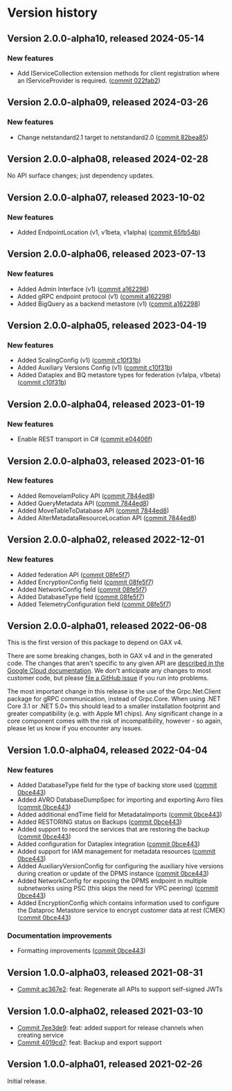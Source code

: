 # Version history

## Version 2.0.0-alpha10, released 2024-05-14

### New features

- Add IServiceCollection extension methods for client registration where an IServiceProvider is required. ([commit 022fab2](https://github.com/googleapis/google-cloud-dotnet/commit/022fab203f28fb9c608972af7f8b83f571ae5694))

## Version 2.0.0-alpha09, released 2024-03-26

### New features

- Change netstandard2.1 target to netstandard2.0 ([commit 82bea85](https://github.com/googleapis/google-cloud-dotnet/commit/82bea850661975b9750ac30753528cc9d2e05240))

## Version 2.0.0-alpha08, released 2024-02-28

No API surface changes; just dependency updates.

## Version 2.0.0-alpha07, released 2023-10-02

### New features

- Added EndpointLocation (v1, v1beta, v1alpha) ([commit 65fb54b](https://github.com/googleapis/google-cloud-dotnet/commit/65fb54b33ba9641ad02457b035df5a397f4dbaee))

## Version 2.0.0-alpha06, released 2023-07-13

### New features

- Added Admin Interface (v1) ([commit a162298](https://github.com/googleapis/google-cloud-dotnet/commit/a162298c75f8de10922c8f881c1783479b32a2cb))
- Added gRPC endpoint protocol (v1) ([commit a162298](https://github.com/googleapis/google-cloud-dotnet/commit/a162298c75f8de10922c8f881c1783479b32a2cb))
- Added BigQuery as a backend metastore (v1) ([commit a162298](https://github.com/googleapis/google-cloud-dotnet/commit/a162298c75f8de10922c8f881c1783479b32a2cb))

## Version 2.0.0-alpha05, released 2023-04-19

### New features

- Added ScalingConfig (v1) ([commit c10f31b](https://github.com/googleapis/google-cloud-dotnet/commit/c10f31b98522c71db743117dab653063f7396132))
- Added Auxiliary Versions Config (v1) ([commit c10f31b](https://github.com/googleapis/google-cloud-dotnet/commit/c10f31b98522c71db743117dab653063f7396132))
- Added Dataplex and BQ metastore types for federation (v1alpa, v1beta) ([commit c10f31b](https://github.com/googleapis/google-cloud-dotnet/commit/c10f31b98522c71db743117dab653063f7396132))

## Version 2.0.0-alpha04, released 2023-01-19

### New features

- Enable REST transport in C# ([commit e04406f](https://github.com/googleapis/google-cloud-dotnet/commit/e04406fbc8700134ab6955e5244a5f2924a16a0a))

## Version 2.0.0-alpha03, released 2023-01-16

### New features

- Added RemoveIamPolicy API ([commit 7844ed8](https://github.com/googleapis/google-cloud-dotnet/commit/7844ed8ed245c704f85d9de72423e8eb6d761a1f))
- Added QueryMetadata API ([commit 7844ed8](https://github.com/googleapis/google-cloud-dotnet/commit/7844ed8ed245c704f85d9de72423e8eb6d761a1f))
- Added MoveTableToDatabase API ([commit 7844ed8](https://github.com/googleapis/google-cloud-dotnet/commit/7844ed8ed245c704f85d9de72423e8eb6d761a1f))
- Added AlterMetadataResourceLocation API ([commit 7844ed8](https://github.com/googleapis/google-cloud-dotnet/commit/7844ed8ed245c704f85d9de72423e8eb6d761a1f))

## Version 2.0.0-alpha02, released 2022-12-01

### New features

- Added federation API ([commit 08fe5f7](https://github.com/googleapis/google-cloud-dotnet/commit/08fe5f76045f0a237bc23f1f0d54639e7fd150c3))
- Added EncryptionConfig field ([commit 08fe5f7](https://github.com/googleapis/google-cloud-dotnet/commit/08fe5f76045f0a237bc23f1f0d54639e7fd150c3))
- Added NetworkConfig field ([commit 08fe5f7](https://github.com/googleapis/google-cloud-dotnet/commit/08fe5f76045f0a237bc23f1f0d54639e7fd150c3))
- Added DatabaseType field ([commit 08fe5f7](https://github.com/googleapis/google-cloud-dotnet/commit/08fe5f76045f0a237bc23f1f0d54639e7fd150c3))
- Added TelemetryConfiguration field ([commit 08fe5f7](https://github.com/googleapis/google-cloud-dotnet/commit/08fe5f76045f0a237bc23f1f0d54639e7fd150c3))

## Version 2.0.0-alpha01, released 2022-06-08

This is the first version of this package to depend on GAX v4.

There are some breaking changes, both in GAX v4 and in the generated
code. The changes that aren't specific to any given API are [described in the Google Cloud
documentation](https://cloud.google.com/dotnet/docs/reference/help/breaking-gax4).
We don't anticipate any changes to most customer code, but please [file a
GitHub issue](https://github.com/googleapis/google-cloud-dotnet/issues/new/choose)
if you run into problems.

The most important change in this release is the use of the Grpc.Net.Client package
for gRPC communication, instead of Grpc.Core. When using .NET Core 3.1 or .NET 5.0+
this should lead to a smaller installation footprint and greater compatibility (e.g.
with Apple M1 chips). Any significant change in a core component comes with the risk
of incompatibility, however - so again, please let us know if you encounter any
issues.


## Version 1.0.0-alpha04, released 2022-04-04

### New features

- Added DatabaseType field for the type of backing store used ([commit 0bce443](https://github.com/googleapis/google-cloud-dotnet/commit/0bce44378e0541f44128c9e862cdcaf32d859c8d))
- Added AVRO DatabaseDumpSpec for importing and exporting Avro files ([commit 0bce443](https://github.com/googleapis/google-cloud-dotnet/commit/0bce44378e0541f44128c9e862cdcaf32d859c8d))
- Added additional endTime field for MetadataImports ([commit 0bce443](https://github.com/googleapis/google-cloud-dotnet/commit/0bce44378e0541f44128c9e862cdcaf32d859c8d))
- Added RESTORING status on Backups ([commit 0bce443](https://github.com/googleapis/google-cloud-dotnet/commit/0bce44378e0541f44128c9e862cdcaf32d859c8d))
- Added support to record the services that are restoring the backup ([commit 0bce443](https://github.com/googleapis/google-cloud-dotnet/commit/0bce44378e0541f44128c9e862cdcaf32d859c8d))
- Added configuration for Dataplex integration ([commit 0bce443](https://github.com/googleapis/google-cloud-dotnet/commit/0bce44378e0541f44128c9e862cdcaf32d859c8d))
- Added support for IAM management for metadata resources ([commit 0bce443](https://github.com/googleapis/google-cloud-dotnet/commit/0bce44378e0541f44128c9e862cdcaf32d859c8d))
- Added AuxiliaryVersionConfig for configuring the auxiliary hive versions during creation or update of the DPMS instance ([commit 0bce443](https://github.com/googleapis/google-cloud-dotnet/commit/0bce44378e0541f44128c9e862cdcaf32d859c8d))
- Added NetworkConfig for exposing the DPMS endpoint in multiple subnetworks using PSC (this skips the need for VPC peering) ([commit 0bce443](https://github.com/googleapis/google-cloud-dotnet/commit/0bce44378e0541f44128c9e862cdcaf32d859c8d))
- Added EncryptionConfig which contains information used to configure the Dataproc Metastore service to encrypt customer data at rest (CMEK) ([commit 0bce443](https://github.com/googleapis/google-cloud-dotnet/commit/0bce44378e0541f44128c9e862cdcaf32d859c8d))

### Documentation improvements

- Formatting improvements ([commit 0bce443](https://github.com/googleapis/google-cloud-dotnet/commit/0bce44378e0541f44128c9e862cdcaf32d859c8d))

## Version 1.0.0-alpha03, released 2021-08-31

- [Commit ac367e2](https://github.com/googleapis/google-cloud-dotnet/commit/ac367e2): feat: Regenerate all APIs to support self-signed JWTs

## Version 1.0.0-alpha02, released 2021-03-10

- [Commit 7ee3de9](https://github.com/googleapis/google-cloud-dotnet/commit/7ee3de9): feat: added support for release channels when creating service
- [Commit 4019cd7](https://github.com/googleapis/google-cloud-dotnet/commit/4019cd7): feat: Backup and export support

## Version 1.0.0-alpha01, released 2021-02-26

Initial release.


